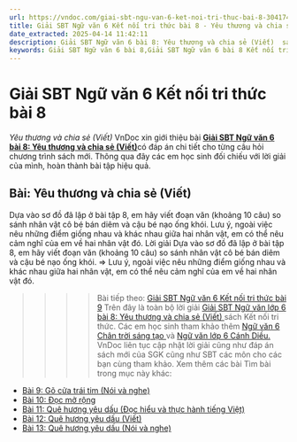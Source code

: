```yaml
---
url: https://vndoc.com/giai-sbt-ngu-van-6-ket-noi-tri-thuc-bai-8-304174
title: Giải SBT Ngữ văn 6 Kết nối tri thức bài 8 - Yêu thương và chia sẻ (Viết) - VnDoc.com
date_extracted: 2025-04-14 11:42:11
description: Giải SBT Ngữ văn 6 bài 8: Yêu thương và chia sẻ (Viết)  sách Kết nối tri thức có đáp án chi tiết cho các bạn cùng tham khảo.
keywords: Giải SBT Ngữ văn 6 bài 8,Giải SBT Ngữ văn 6 bài 8 Kết nối tri thức,Giải sách bài tập Ngữ văn KNTT lớp 6,Ngữ văn lớp 6 Kết nối tri thức,giải bài tập ngữ văn lớp 6,bài Yêu thương và chia sẻ (Viết)
---
```


# Giải SBT Ngữ văn 6 Kết nối tri thức bài 8
 _Yêu thương và chia sẻ \(Viết\)_
VnDoc xin giới thiệu bài [**Giải SBT Ngữ văn 6 bài 8: Yêu thương và chia sẻ \(Viết\)**](<https://vndoc.com/giai-sbt-ngu-van-6-ket-noi-tri-thuc-bai-8-304174>)có đáp án chi tiết cho từng câu hỏi chương trình  sách mới. Thông qua đây các em học sinh đối chiếu với lời giải của mình, hoàn thành bài tập hiệu quả.
## Bài: Yêu thương và chia sẻ \(Viết\)
Dựa vào sơ đồ đã lập ở bài tập 8, em hãy viết đoạn văn \(khoảng 10 câu\) so sánh nhân vật cô bé bán diêm và cậu bé nạo ống khói. Lưu ý, ngoài việc nêu những điểm giống nhau và khác nhau giữa hai nhân vật, em có thể nêu cảm nghĩ của em về hai nhân vật đó.
Lời giải
Dựa vào sơ đồ đã lập ở bài tập 8, em hãy viết đoạn văn \(khoảng 10 câu\) so sánh nhân vật cô bé bán diêm và cậu bé nạo ống khói.
=> Lưu ý, ngoài việc nêu những điểm giống nhau và khác nhau giữa hai nhân vật, em có thể nêu cảm nghĩ của em về hai nhân vật đó.
>>>> Bài tiếp theo: [Giải SBT Ngữ văn 6 Kết nối tri thức bài 9](<https://vndoc.com/giai-sbt-ngu-van-6-ket-noi-tri-thuc-bai-9-304175>)
Trên đây là toàn bộ lời giải [Giải SBT Ngữ văn lớp 6 bài 8: Yêu thương và chia sẻ \(Viết\) ](<https://vndoc.com/giai-sbt-ngu-van-6-ket-noi-tri-thuc-bai-8-304174>) sách Kết nối tri thức. Các em học sinh tham khảo thêm [Ngữ văn 6 Chân trời sáng tạo ](<https://vndoc.com/ngu-van-6-sach-chan-troi-sang-tao>)và [Ngữ văn lớp 6 Cánh Diều.](<https://vndoc.com/ngu-van-6-sach-canh-dieu>) VnDoc liên tục cập nhật lời giải cũng như đáp án sách mới của SGK cũng như SBT các môn cho các bạn cùng tham khảo.
Xem thêm các bài Tìm bài trong mục này khác:
  * [Bài 9: Gõ cửa trái tim \(Nói và nghe\)](</giai-sbt-ngu-van-6-ket-noi-tri-thuc-bai-9-304175>)
  * [Bài 10: Đọc mở rộng](</giai-sbt-ngu-van-6-ket-noi-tri-thuc-bai-10-304177>)
  * [Bài 11: Quê hương yêu dấu \(Đọc hiểu và thực hành tiếng Việt\)](</giai-sbt-ngu-van-6-ket-noi-tri-thuc-bai-11-304183>)
  * [Bài 12: Quê hương yêu dấu \(Viết\)](</giai-sbt-ngu-van-6-ket-noi-tri-thuc-bai-12-304184>)
  * [Bài 13: Quê hương yêu dấu \(Nói và nghe\)](</giai-sbt-ngu-van-6-ket-noi-tri-thuc-bai-13-304185>)

